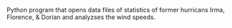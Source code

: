Python program that opens data files of statistics of former hurricans Irma, Florence, & Dorian and analyzses the wind speeds.
